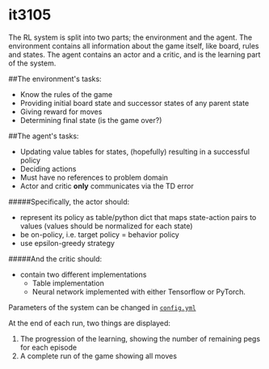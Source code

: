# it3105


The RL system is split into two parts; the environment and the agent. 
The environment contains all information about the game itself, like board, rules and states.
The agent contains an actor and a critic, and is the learning part of the system.

##The environment's tasks:
* Know the rules of the game
* Providing initial board state and successor states of any parent state
* Giving reward for moves
* Determining final state (is the game over?)

##The agent's tasks:
* Updating value tables for states, (hopefully) resulting in a successful policy
* Deciding actions
* Must have no references to problem domain
* Actor and critic __only__ communicates via the TD error

#####Specifically, the actor should:
* represent its policy as table/python dict that maps state-action pairs to values (values should be normalized for each state)
* be on-policy, i.e. target policy = behavior policy
* use epsilon-greedy strategy

#####And the critic should:
* contain two different implementations
    * Table implementation
    * Neural network implemented with either Tensorflow or PyTorch. 
    
    
Parameters of the system can be changed in [`config.yml`](config.yml)

At the end of each run, two things are displayed:
1. The progression of the learning, showing the number of remaining pegs for each episode
2. A complete run of the game showing all moves